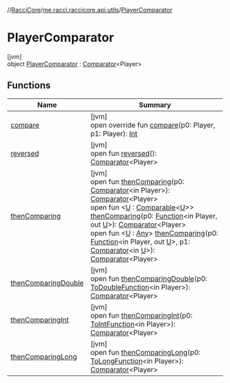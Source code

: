 //[RacciCore](../../../index.md)/[me.racci.raccicore.api.utils](../index.md)/[PlayerComparator](index.md)

# PlayerComparator

[jvm]\
object [PlayerComparator](index.md) : [Comparator](https://docs.oracle.com/javase/8/docs/api/java/util/Comparator.html)&lt;Player&gt;

## Functions

| Name | Summary |
|---|---|
| [compare](compare.md) | [jvm]<br>open override fun [compare](compare.md)(p0: Player, p1: Player): [Int](https://kotlinlang.org/api/latest/jvm/stdlib/kotlin/-int/index.html) |
| [reversed](index.md#208665987%2FFunctions%2F-1216412040) | [jvm]<br>open fun [reversed](index.md#208665987%2FFunctions%2F-1216412040)(): [Comparator](https://docs.oracle.com/javase/8/docs/api/java/util/Comparator.html)&lt;Player&gt; |
| [thenComparing](index.md#1905524030%2FFunctions%2F-1216412040) | [jvm]<br>open fun [thenComparing](index.md#1905524030%2FFunctions%2F-1216412040)(p0: [Comparator](https://docs.oracle.com/javase/8/docs/api/java/util/Comparator.html)&lt;in Player&gt;): [Comparator](https://docs.oracle.com/javase/8/docs/api/java/util/Comparator.html)&lt;Player&gt;<br>open fun &lt;[U](index.md#934963091%2FFunctions%2F-1216412040) : [Comparable](https://kotlinlang.org/api/latest/jvm/stdlib/kotlin/-comparable/index.html)&lt;[U](index.md#934963091%2FFunctions%2F-1216412040)&gt;&gt; [thenComparing](index.md#934963091%2FFunctions%2F-1216412040)(p0: [Function](https://docs.oracle.com/javase/8/docs/api/java/util/function/Function.html)&lt;in Player, out [U](index.md#934963091%2FFunctions%2F-1216412040)&gt;): [Comparator](https://docs.oracle.com/javase/8/docs/api/java/util/Comparator.html)&lt;Player&gt;<br>open fun &lt;[U](index.md#165933595%2FFunctions%2F-1216412040) : [Any](https://kotlinlang.org/api/latest/jvm/stdlib/kotlin/-any/index.html)&gt; [thenComparing](index.md#165933595%2FFunctions%2F-1216412040)(p0: [Function](https://docs.oracle.com/javase/8/docs/api/java/util/function/Function.html)&lt;in Player, out [U](index.md#165933595%2FFunctions%2F-1216412040)&gt;, p1: [Comparator](https://docs.oracle.com/javase/8/docs/api/java/util/Comparator.html)&lt;in [U](index.md#165933595%2FFunctions%2F-1216412040)&gt;): [Comparator](https://docs.oracle.com/javase/8/docs/api/java/util/Comparator.html)&lt;Player&gt; |
| [thenComparingDouble](index.md#-1673626131%2FFunctions%2F-1216412040) | [jvm]<br>open fun [thenComparingDouble](index.md#-1673626131%2FFunctions%2F-1216412040)(p0: [ToDoubleFunction](https://docs.oracle.com/javase/8/docs/api/java/util/function/ToDoubleFunction.html)&lt;in Player&gt;): [Comparator](https://docs.oracle.com/javase/8/docs/api/java/util/Comparator.html)&lt;Player&gt; |
| [thenComparingInt](index.md#1623279945%2FFunctions%2F-1216412040) | [jvm]<br>open fun [thenComparingInt](index.md#1623279945%2FFunctions%2F-1216412040)(p0: [ToIntFunction](https://docs.oracle.com/javase/8/docs/api/java/util/function/ToIntFunction.html)&lt;in Player&gt;): [Comparator](https://docs.oracle.com/javase/8/docs/api/java/util/Comparator.html)&lt;Player&gt; |
| [thenComparingLong](index.md#1879414861%2FFunctions%2F-1216412040) | [jvm]<br>open fun [thenComparingLong](index.md#1879414861%2FFunctions%2F-1216412040)(p0: [ToLongFunction](https://docs.oracle.com/javase/8/docs/api/java/util/function/ToLongFunction.html)&lt;in Player&gt;): [Comparator](https://docs.oracle.com/javase/8/docs/api/java/util/Comparator.html)&lt;Player&gt; |
